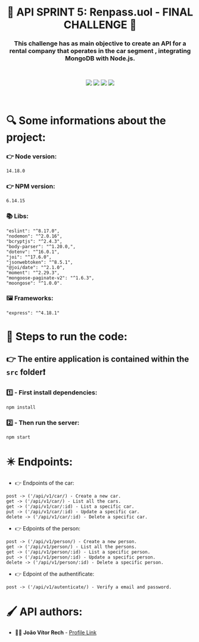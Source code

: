 <h1 align="center"> 🚗 API SPRINT 5: Renpass.uol - FINAL CHALLENGE 🚗 </h1>
<h3 align="center"> This challenge has as main objective to create an API for a rental company that operates in the car segment , integrating MongoDB with Node.js. </h3>

</br>
<p align="center">
 <img src="https://img.shields.io/badge/JavaScript-323330?style=for-the-badge&logo=javascript&logoColor=F7DF1E"/>
 <img src="https://img.shields.io/badge/Node.js-43853D?style=for-the-badge&logo=node.js&logoColor=white"/>
 <img src="https://img.shields.io/badge/MongoDB-4EA94B?style=for-the-badge&logo=mongodb&logoColor=white"/>
 <img src="https://img.shields.io/badge/Express.js-404D59?style=for-the-badge"/>
</p>
</br>


<h1 align> 🔍 Some informations about the project: </h1>

### 👉 Node version:
```
14.18.0
```
### 👉 NPM version:
```
6.14.15
```
### 📚 Libs:
```
"eslint": "^8.17.0",
"nodemon": "^2.0.16",
"bcryptjs": "^2.4.3",
"body-parser": "^1.20.0,",
"dotenv": "^16.0.1",
"joi": "^17.6.0",
"jsonwebtoken": "^8.5.1",
"@joi/date": "^2.1.0",
"moment": "^2.29.3",
"mongoose-paginate-v2": "^1.6.3",
"moongose": "^1.0.0".
```
### 🖼️ Frameworks:
```
"express": "^4.18.1"
```

<h1 align> 👣 Steps to run the code: </h1>

## 👉 The entire application is contained within the `src` folder❗


### 1️⃣ - First install dependencies:

    npm install

### 2️⃣ - Then run the server:

    npm start
    
<h1 align=> ✴️ Endpoints: </h1>

* 👉 Endpoints of the car:
 ```
 post -> ('/api/v1/car/) - Create a new car.
 get -> ('/api/v1/car/) - List all the cars.
 get -> ('/api/v1/car/:id) - List a specific car.
 put -> ('/api/v1/car/:id) - Update a specific car.
 delete -> ('/api/v1/car/:id) - Delete a specific car.
 ```
 * 👉 Edpoints of the person:
 ```
 post -> ('/api/v1/person/) - Create a new person.
 get -> ('/api/v1/person/) - List all the persons.
 get -> ('/api/v1/person/:id) - List a specific person.
 put -> ('/api/v1/person/:id) - Update a specific person.
 delete -> ('/api/v1/person/:id) - Delete a specific person.
 ```
 * 👉 Edpoint of the authentificate:
 ```
 post -> ('/api/v1/autenticate/) - Verify a email and password.
 ```

<h1 align=> 🖌️ API authors: </h1>

* 👱‍♂️ **João Vítor Rech** - [Profile Link](https://github.com/TheJoaoRech)
